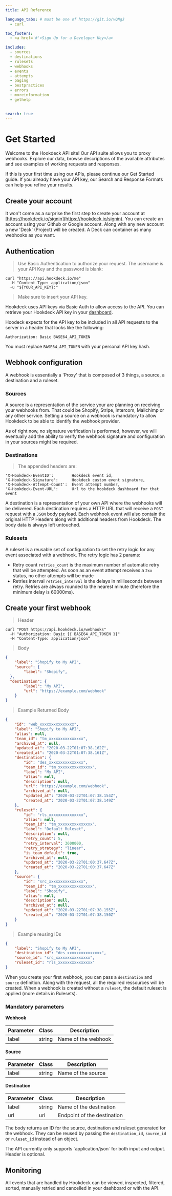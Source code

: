 ```yaml
---
title: API Reference

language_tabs: # must be one of https://git.io/vQNgJ
  - curl

toc_footers:
  - <a href='#'>Sign Up for a Developer Key</a>

includes:
  - sources
  - destinations
  - rulesets 
  - webhooks
  - events
  - attempts
  - paging
  - bestpractices
  - errors 
  - moreinformation
  - gethelp
  

search: true
---
```


# Get Started
Welcome to the Hookdeck API site! Our API suite allows you to proxy webhooks. Explore our data, browse descriptions of the available attributes and see examples of working requests and responses.

If this is your first time using our APIs, please continue our Get Started guide. If you already have your API key, our Search and Response Formats can help you refine your results.

## Create your account

It won't come as a surprise the first step to create your account at [https://hookdeck.io/signin](https://hookdeck.io/signin). You can create an account using your Github or Google account. Along with any new account a new 'Deck' (Project) will be created. A Deck can container as many webhooks as you want.

## Authentication

> Use Basic Authentication to authorize your request. The username is your API Key and the password is blank:

```shell
curl "https://api.hookdeck.io/me"
  -H "Content-Type: application/json"
  -u "${YOUR_API_KEY}:"
```

> Make sure to insert your API key.

Hookdeck uses API keys via Basic Auth to allow access to the API. You can retrieve your Hookdeck API key in your [dashboard](https://hookdeck.io/dashboard).

Hoodeck expects for the API key to be included in all API requests to the server in a header that looks like the following:

`Authorization: Basic BASE64_API_TOKEN`

<aside class="notice">
You must replace <code>BASE64_API_TOKEN</code> with your personal API key hash.
</aside>


## Webhook configuration

A webhook is essentially a 'Proxy' that is composed of 3 things, a source, a destination and a ruleset.

### Sources

A source is a representation of the service your are planning on receiving your webhooks from. That could be Shopify, Stripe, Intercom, Mailchimp or any other service. Setting a source on a webhook is mandatory to allow Hookdeck to be able to identify the webhook provider.

<aside class="notice">
As of right now, no signature verification is performed, however, we will eventually add the ability to verify the webhook signature and configuration in your sources might be required.
</aside>

### Destinations

> The appended headers are:

```
'X-Hookdeck-EventID':        Hookdeck event id,
'X-Hookdeck-Signature':      Hookdeck custom event signature,
'X-Hookdeck-Attempt-Count':  Event attempt number,
'X-Hookdeck-Event-URL':      Url to the hookdeck dashboard for that event
```

A destination is a representation of your own API where the webhooks will be delivered. Each destination requires a HTTP URL that will receive a `POST` request with a `JSON` body payload. Each webhook event will also contain the original HTTP Headers along with additional headers from Hookdeck. The body data is always left untouched.

### Rulesets

A ruleset is a reusable set of configuration to set the retry logic for any event associated with a webhook. The retry logic has 2 params: 

* Retry count `retries_count` is the maximum number of automatic retry that will be attempted. As soon as an event attempt receives a `2xx` status, no other attempts will be made
* Retries interval `retries_interval` is the delays in milliseconds between retry. Retries are always rounded to the nearest minute (therefore the minimum delay is 60000ms).

## Create your first webhook

> Header

```shell
curl "POST https://api.hookdeck.io/webhooks"
  -H "Authorization: Basic {{ BASE64_API_TOKEN }}"
  -H "Content-Type: application/json"
```

> Body 

```json
{
	"label": "Shopify to My API",
	"source": {
		"label": "Shopify",
  },
  "destination": {
		"label": "My API",
		"url": "https://example.com/webhook"
	}
}
```

> Example Returned Body

```json
{
    "id": "web_xxxxxxxxxxxxxxx",
    "label": "Shopify to My API",
    "alias": null,
    "team_id": "tm_xxxxxxxxxxxxxxx",
    "archived_at": null,
    "updated_at": "2020-03-22T01:07:38.162Z",
    "created_at": "2020-03-22T01:07:38.161Z",
    "destination": {
        "id": "des_xxxxxxxxxxxxxxx",
        "team_id": "tm_xxxxxxxxxxxxxxx",
        "label": "My API",
        "alias": null,
        "description": null,
        "url": "https://example.com/webhook",
        "archived_at": null,
        "updated_at": "2020-03-22T01:07:38.154Z",
        "created_at": "2020-03-22T01:07:38.149Z"
    },
    "ruleset": {
        "id": "rls_xxxxxxxxxxxxxxx",
        "alias": null,
        "team_id": "tm_xxxxxxxxxxxxxxx",
        "label": "Default Ruleset",
        "description": null,
        "retry_count": 5,
        "retry_interval": 3600000,
        "retry_strategy": "linear",
        "is_team_default": true,
        "archived_at": null,
        "updated_at": "2020-03-22T01:00:37.647Z",
        "created_at": "2020-03-22T01:00:37.647Z"
    },
    "source": {
        "id": "src_xxxxxxxxxxxxxxx",
        "team_id": "tm_xxxxxxxxxxxxxxx",
        "label": "Shopify",
        "alias": null,
        "description": null,
        "archived_at": null,
        "updated_at": "2020-03-22T01:07:38.155Z",
        "created_at": "2020-03-22T01:07:38.150Z"
    }
}
```
> Example reusing IDs

```json
{
	"label": "Shopify to My API",
	"destination_id": "des_xxxxxxxxxxxxxxx",
	"source_id": "src_xxxxxxxxxxxxxxx",
	"ruleset_id": "rls_xxxxxxxxxxxxxxx"
}
```

When you create your first webhook, you can pass a `destination` and `source` definition. Along with the request, all the required ressources will be created. When a webhook is created without a `ruleset`, the default ruleset is applied (more details in Rulesets). 

### Mandatory parameters

**Webhook**

| Parameter      | Class     | Description                                  |
| -------------- | --------- | -------------------------------------------- |
|  label         | string    | Name of the webhook                |

**Source** 

| Parameter      | Class     | Description                                  |
| -------------- | --------- | -------------------------------------------- |
|  label         | string    | Name of the source                    |

**Destination**

| Parameter      | Class   | Description                                  |
| -------------- | ------- | -------------------------------------------- |
|  label         | string  | Name of the destination                    |
|  url           | url     | Endpoint of the destination                  |


The body returns an ID for the source, destination and ruleset generated for the webhook. They can be reused by passing the `destination_id`, `source_id` or `ruleset_id` instead of an object.

<aside class="notice">
The API currently only supports `application/json` for both input and output. Header is optional.
</aside>

## Monitoring
All events that are handled by Hookdeck can be viewed, inspected, filtered, sorted, manually retried and cancelled in your dashboard or with the API.
